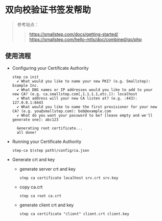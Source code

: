 # 双向校验证书签发帮助
> 参考站点：
>> https://smallstep.com/docs/getting-started/
>> https://smallstep.com/hello-mtls/doc/combined/go/php


## 使用流程
- Configuring your Certificate Authority
  ```
  step ca init
    ✔ What would you like to name your new PKI? (e.g. Smallstep): Example Inc.
    ✔ What DNS names or IP addresses would you like to add to your new CA? (e.g. ca.smallstep.com[,1.1.1.1,etc.]): localhost
    ✔ What address will your new CA listen at? (e.g. :443): 127.0.0.1:8443
    ✔ What would you like to name the first provisioner for your new CA? (e.g. you@smallstep.com): bob@example.com
    ✔ What do you want your password to be? [leave empty and we'll generate one]: abc123

    Generating root certificate...
    all done!
  ```
- Running your Certificate Authority
  
  `step-ca $(step path)/config/ca.json`
- Generate crt and key
  - generate server crt and key
    
    `step ca certificate localhost srv.crt srv.key`
  - copy ca.crt
    
    `step ca root ca.crt`
  - generate client crt and key
    
    `step ca certificate "client" client.crt client.key`

